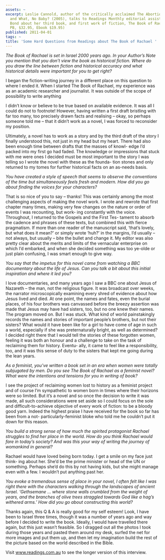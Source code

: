 ```yaml
---
assets: ~
excerpt: Leslie Cannold, author of the critically acclaimed The Abortion Myth (2000)
  and What, No Baby? (2005), talks to Readings Monthly editorial assistant Phoebe
  Bond about her third book, and first work of fiction, The Book of Rachael. (Text,
  PB, $32.95, Ebook $19.95)
published: 2011-04-01
tags: ~
title: 'Some Hard Questions from Readings about The Book of Rachael '
---
```

*The Book of Rachael is set in Israel 2000 years ago. In your Author’s Note you mention that you don’t view the book as historical fiction. Where do you draw the line between fiction and historical accuracy and what historical details were important for you to get right?*

I began the fiction-writing journey in a different place on this question to where I ended it. When I started The Book of Rachael, my experience was as an academic researcher and journalist. It was outside of the scope of possibility to write anything

I didn’t know or believe to be true based on available evidence. It was all I could do not to footnote! However, having written a first draft bristling with far too many, too precisely drawn facts and realising – okay, so perhaps someone told me – that it didn’t work as a novel, I was forced to reconsider my position.

Ultimately, a novel has to work as a story and by the third draft of the story I finally understood this, not just in my head but my heart. There had also been enough time between drafts that the masses of knowl- edge I’d packed into my first go had faded. The knowledge or impressions that stuck with me were ones I decided must be most important to the story I was telling so I wrote the novel with these as the founda- tion stones and only returned to my tomes for further historical facts on an as-needs basis.

*You have created a style of speech that seems to observe the conventions of the time but simultaneously feels fresh and modern. How did you go about finding the voices for your characters?*

That is so nice of you to say – thanks! This was certainly among the most challenging aspects of making the novel work. I wrote and rewrote that first chapter many times, making very few changes on the nature or order of events I was recounting, but work- ing constantly with the voice. Throughout, I returned to the Gospels and the First Tes- tament to absorb the cadence and phrases of these texts, but combined this with fierce pragmatism. If more than one reader of the manuscript said, ‘that’s lovely, but what does it mean?’ or simply wrote ‘huh?’ in the margins, I’d usually – not always, but usually – bite the bullet and change it. My editor was also pretty clear about the merits and limits of the vernacular enterprise on which I’d embarked, and when she decided something was too ye-olde or just plain confusing, I was smart enough to give way.

*You say that the impetus for this novel came from watching a BBC documentary about the life of Jesus. Can you talk a bit about this initial inspiration and where it led you?*

I love documentaries, and many years ago I saw a BBC one about Jesus of Nazareth – the man, not the religious figure. It was broadcast over weeks, the narrator microscopically examining every shred of evidence about how Jesus lived and died. At one point, the names and fates, even the burial places, of his four brothers was canvassed before the breezy assertion was made that Jesus may have had sisters, too, but no one knew their names. The program moved on. But I was stuck. What kind of world painstakingly records the names and stories of important people’s brothers, but not their sisters? What would it have been like for a girl to have come of age in such a world, especially if she was preternaturally bright, as well as determined? I decided right there that I would tell the stories of these forgotten women, feeling it was both an honour and a challenge to take on the task of reclaiming them for history. Eventu- ally, it came to feel like a responsibility, too, and it was this sense of duty to the sisters that kept me going during the lean years.

*As a feminist, you’ve written a book set in an era when women were totally subjugated by men. Do you see The Book of Rachael as a feminist novel? What were the intentions and tensions for you in writing of book?*

I see the project of reclaiming women lost to history as a feminist project and of course I’m sympathetic to women born in times where their horizons were so limited. But it’s a novel and so once the decision to write it was made, all such considerations were set aside so I could focus on the sole and difficult-to-achieve objective of every work of fiction: to be a bloody good yarn. Indeed the highest praise I have received for the book so far has been from a not- particularly-feminist bloke who told me he couldn’t put it down for this reason.

*You build a strong sense of how much the spirited protagonist Rachael struggles to find her place in the world. How do you think Rachael would fare in today’s society? And was this your way of writing the journey of womankind in general?*

Rachael would have loved being born today. I get a smile on my face just think- ing about her. She’d be the prime minister or head of the UN or something. Perhaps she’d do this by not having kids, but she might manage even with a few. I wouldn’t put anything past her.

*You evoke a tremendous sense of place in your novel, I often felt like I was right there with the characters walking through the landscapes of ancient Israel. ‘Gethsemane ... where stone walls crumbled from the weight of years, and the branches of olive trees straggled towards God like a hag’s withered arms.’ How did you go about constructing this world?*

Thanks again, this Q & A is really good for my self esteem! Look, I have been to Israel three times, though it was a number of years ago and way before I decided to write the book. Ideally, I would have travelled there again, but this just wasn’t feasible. So I dragged out all the photos I took during those years and pasted them around my desk, surfed the net for more images and put them up, and then let my imagination build the rest of the picture based on the world described in the Bible.

Visit www.readings.com.au to see the longer version of this interview.
